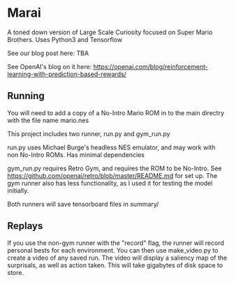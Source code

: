 # Marai
A toned down version of Large Scale Curiosity focused on Super Mario Brothers.
Uses Python3 and Tensorflow

See our blog post here: TBA

See OpenAI's blog on it here: https://openai.com/blog/reinforcement-learning-with-prediction-based-rewards/

## Running
You will need to add a copy of a No-Intro Mario ROM in to the main directry with the file name mario.nes

This project includes two runner, run.py and gym_run.py

run.py uses Michael Burge's headless NES emulator, and may work with non No-Intro ROMs. Has minimal dependencies

gym_run.py requires Retro Gym, and requires the ROM to be No-Intro. See https://github.com/openai/retro/blob/master/README.md for set up. The gym runner also has less functionality, as I used it for testing the model initially.

Both runners will save tensorboard files in summary/

## Replays

If you use the non-gym runner with the "record" flag, the runner will record personal bests for each environment. You can then use make_video.py to create a video of any saved run. The video will display a saliency map of the surprisals, as well as action taken. This will take gigabytes of disk space to store.
